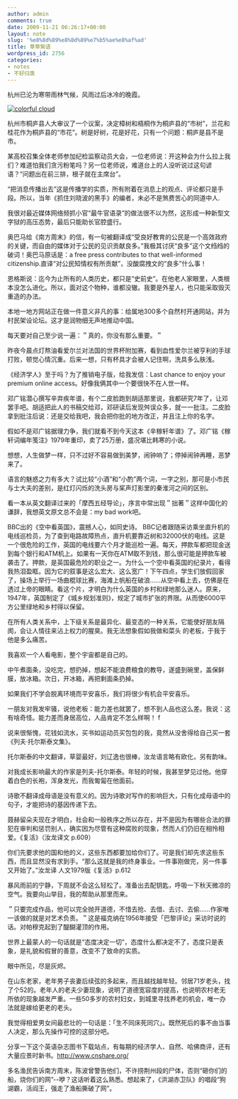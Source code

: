 ```yaml
---
author: admin
comments: true
date: 2009-11-21 06:26:17+00:00
layout: note
slug: '%e8%8d%89%e8%8d%89%e7%b5%ae%e8%af%ad'
title: 草草絮语
wordpress_id: 2756
categories:
- notes
- 不好归类
---
```


杭州已沦为寒带雨林气候，风雨过后冰冷的晚霞。

[![colorful cloud](http://farm3.static.flickr.com/2782/4111211455_19f4a0125d.jpg)](http://www.flickr.com/photos/lookoo/4111211455/)

杭州市桐庐县人大审议了一个议案，决定樟树和梧桐作为桐庐县的“市树”，兰花和桂花作为桐庐县的“市花”。树是好树，花是好花，只有一个问题：桐庐是县不是市。

某高校召集全体老师参加纪检监察动员大会，一位老师说：开这种会为什么拉上我们？难道怕我们贪污粉笔吗？另一位老师说，难道台上的人没听说过这句谚语？“问题出在前三排，根子就在主席台”。

“把消息传播出去”这是传播学的实质，所有附着在消息上的观点、评论都只是手段。所以，当年《抓住刘晓波的黑手》的编者，未必不是煞费苦心的同道中人. 

我很对最近媒体网络频抓小官“最牛官语录”的做法很不以为然，这形成一种新型文字狱的高压态势，最后只能助长官腔盛行。  

奥巴马给《南方周末》的信，有一句被翻译成“受良好教育的公民是一个高效政府的关键，而自由的媒体对于公民的见识贡献良多。”我极其讨厌“良多”这个文绉绉的破词！奥巴马原话是：a free press contributes to that well-informed citizenship.直译“对公民知情权有所贡献”，没酸腐拽文的“良多”什么事！

恩格斯说：迄今为止所有的人类历史，都只是“史前史”。在他老人家眼里，人类根本没怎么进化。所以，面对这个物种，谁都没辙。我要是外星人，也只能采取毁灭重造的办法。

本地一地方网站正在做一件意义非凡的事：给属地300多个自然村开通网站，并为村民架设论坛。这才是润物细无声地推动中国。 

每天要对自己至少说一遍：＂真的，你没有那么重要。＂

昨夜今晨点灯熬油看爱尔兰对法国的世界杯附加赛，看到血性爱尔兰被亨利的手球打败，顿觉心情沉重。后来一想，只有杯具才会被人记住啊，洗具多么肤浅。 

《经济学人》至于吗？为了推销电子版，给我发信：Last chance to enjoy your premium online access。好像我俩其中一个要很快不在人世一样。

邓广铭潜心撰写辛弃疾年谱，有个二皮脸跑到胡适那里说，我都研究7年了，让邓罢手吧。胡适把此人的书稿交给邓，邓研读后发现舛误众多，就一一批注。二皮脸拿到批注后说：还是交给我吧，我会把你批的地方改正，并且注上你的名字。

假如不是邓广铭据理力争，我们就看不到今天这本《辛稼轩年谱》了。邓广铭《稼轩词编年笺注》1979年重印，卖了25万册，盛况堪比韩寒的小说。

想想，人生做梦一样，只不过好不容易做到美梦，闹钟响了；停掉闹钟再睡，恶梦来了。

语言的魅惑之力有多大？试比较“小酒”和“小酌”两个词，一字之别，那可是小市民与士大夫的差别，是红灯闪烁的洗头房与桨声灯影里的秦淮河之间的区别。

看一本从英文翻译过来的「摩西五经导论」，序言中常出现＂拙著＂这样中国化的谦辞，我想英文原文总不会是：my bad work吧。

BBC出的《空中看英国》，震撼人心，如同史诗。 BBC记者跟随采访乘坐直升机的电线巡检员，为了查到电路故障热点，直升机要靠近树和32000伏的电线。这是一个很危险的工作，英国的电线要六个月才能巡检一遍。每天，押款车都把现金送到每个银行和ATM机上。如果有一天你在ATM取不到钱，那么很可能是押款车被袭击了。押款，是英国最危险的职业之一。为什么一个空中看英国的纪录片，看得我热泪盈眶。因为它的叙事是这么宏大、这么宽广！下午四点，学生们放假回家了，操场上举行一场曲棍球比赛，海滩上帆船在破浪……从空中看上去，仿佛是在透过上帝的眼睛。看这个片，才明白为什么英国的乡村和绿地那么迷人。原来，1947年，英国制定了《城乡规划准则》，规定了城市扩张的界限。从而使6000平方公里绿地和乡村得以保留。 

在所有人类关系中，上下级关系是最异化、最变态的一种关系，它能使好朋友隔阂，会让人情往来沾上权力的腥臭。我无法想象假如我做和菜头 的老板，于我于他是多么痛苦。

我喜欢一个人看电影，整个宇宙都是自己的。

中午煮面条，没吃完，想扔掉，想起不能浪费粮食的教导，遂盛到碗里，盖保鲜膜，放冰箱。次日，开冰箱，再把剩面条扔掉。  

如果我们不学会脱离环境而平安喜乐，我们将很少有机会平安喜乐。

一朋友对我发牢骚，说他老板：能力差也就罢了，想不到人品也这么差。我说：这有啥奇怪。能力差而身居高位，人品肯定不怎么样啊！  f

说来很惭愧，花钱如流水，买书如运动员买包包的我，竟然从没舍得给自己买一套《列夫·托尔斯泰文集》。

托尔斯泰的中文翻译，草婴最好，刘辽逸也很棒，汝龙语言略有欧化，另有韵味。

对我成长影响最大的作家是列夫-托尔斯泰。年轻的时候，我甚至梦见过他。他穿着白色的长袍，浑身发光，而我匍匐在他面前。

诗歌不翻译成母语是没有意义的。因为诗歌对写作的影响巨大，只有化成母语中的句子，才能把诗的基因传递下去。

聂赫留朵夫现在才明白，社会和一般秩序之所以存在，并不是因为有哪些合法的罪犯在审判和惩罚别人，确实因为尽管有这种腐败的现象，然而人们仍旧在相怜相爱。《复活》（汝龙译文 p.609）

你们先要求他的国和他的义，这些东西都要加给你们了。可是我们却先求这些东西，而且显然没有求到手。“那么这就是我的终身事业。一件事刚做完，另一件事又开始了。”汝龙译 人文1979版《复活》p.612 

暴风雨前的宁静，下周就不会这么轻松了。准备出去配钥匙，呼吸一下秋天微凉的空气。我要向山举目，我的帮助从那里而来。  

＂只要完成作品，他可以完全抛开道德，不惜去抢、去借、去讨、去偷……作家唯一该做的就是对艺术负责。＂这是福克纳在1956年接受「巴黎评论」采访时说的话。对帕穆克起到了醍醐灌顶的作用。

世界上最蒙人的一句话就是“态度决定一切”，态度什么都决定不了，态度只是表象，是礼貌和假冒的善意，改变不了致命的实质。

眼中所见，尽是灰烬。

在山东老家，老年男子丧妻后续弦的多起来，而且越找越年轻。邻居71岁老头，找了个52的。老年人的老夫少妻现象，说明了道德宽容度的提高，也说明农村老无所依的现象越发严重。一些50多岁的农村妇女，到城里寻找养老的机会，唯一办法就是嫁给更老的老头。 

我觉得相爱男女间最悲壮的一句话是：「生不同床死同穴」。既然死后的事不由当事人决定，那么先操作可控的这部分吧。

分享一下这个英语杂志图书下载站点，有每期的经济学人、自然、哈佛商评，还有大量应景时新书。http://www.cnshare.org/

多名渔民告诉南方周末，陈波曾警告他们，不许捞荆州段的尸体，否则“砸你们的船，烧你们的网”--咿？这话听着这么熟悉。想起来了，《洪湖赤卫队》的唱段“狗湖霸，活阎王，强走了渔船撕破了网”。








